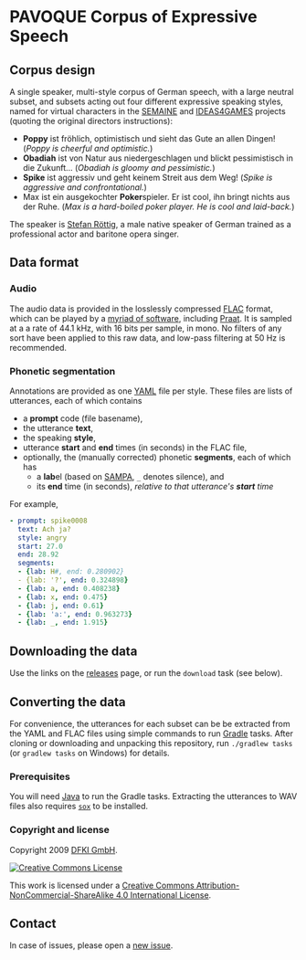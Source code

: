 # PAVOQUE Corpus of Expressive Speech

## Corpus design

A single speaker, multi-style corpus of German speech, with a large neutral subset, and subsets acting out four different expressive speaking styles, named for virtual characters in the [SEMAINE](http://www.semaine-project.eu/) and [IDEAS4GAMES](http://www.dfki.de/lt/iprojects/ideas4games.php) projects (quoting the original directors instructions):
- **Poppy** ist fröhlich, optimistisch und sieht das Gute an allen Dingen!
(*Poppy is cheerful and optimistic.*)
- **Obadiah** ist von Natur aus niedergeschlagen und blickt pessimistisch in die Zukunft...
(*Obadiah is gloomy and pessimistic.*)
- **Spike** ist aggressiv und geht keinem Streit aus dem Weg!
(*Spike is aggressive and confrontational.*)
- Max ist ein ausgekochter **Poker**spieler. Er ist cool, ihn bringt nichts aus der Ruhe.
(*Max is a hard-boiled poker player. He is cool and laid-back.*)

The speaker is [Stefan Röttig](http://stefan-roettig.de/), a male native speaker of German trained as a professional actor and baritone opera singer.

## Data format

### Audio

The audio data is provided in the losslessly compressed [FLAC](https://xiph.org/flac/) format, which can be played by a [myriad of software](https://xiph.org/flac/links.html#software), including [Praat](http://praat.org/).
It is sampled at a a rate of 44.1 kHz, with 16 bits per sample, in mono.
No filters of any sort have been applied to this raw data, and low-pass filtering at 50 Hz is recommended.

### Phonetic segmentation

Annotations are provided as one [YAML](http://yaml.org/) file per style.
These files are lists of utterances, each of which contains
- a **prompt** code (file basename),
- the utterance **text**,
- the speaking **style**,
- utterance **start** and **end** times (in seconds) in the FLAC file,
- optionally, the (manually corrected) phonetic **segments**, each of which has
    - a **lab**el (based on [SAMPA](http://www.phon.ucl.ac.uk/home/sampa/german.htm), `_` denotes silence), and
    - its **end** time (in seconds), _relative to that utterance's **start** time_

For example,
```yaml
- prompt: spike0008
  text: Ach ja?
  style: angry
  start: 27.0
  end: 28.92
  segments:
  - {lab: H#, end: 0.280902}
  - {lab: '?', end: 0.324898}
  - {lab: a, end: 0.408238}
  - {lab: x, end: 0.475}
  - {lab: j, end: 0.61}
  - {lab: 'a:', end: 0.963273}
  - {lab: _, end: 1.915}
```

## Downloading the data

Use the links on the [releases](../../releases) page, or run the `download` task (see below).

## Converting the data

For convenience, the utterances for each subset can be be extracted from the YAML and FLAC files using simple commands to run [Gradle](https://gradle.org/) tasks.
After cloning or downloading and unpacking this repository, run `./gradlew tasks` (or `gradlew tasks` on Windows) for details.

### Prerequisites

You will need [Java](https://www.java.com/) to run the Gradle tasks. Extracting the utterances to WAV files also requires [`sox`](http://sox.sourceforge.net/) to be installed.

### Copyright and license

Copyright 2009 [DFKI GmbH](http://dfki.de/).

[![Creative Commons License](http://mirrors.creativecommons.org/presskit/buttons/88x31/svg/by-nc-sa.svg)](http://creativecommons.org/licenses/by-nc-sa/4.0/)

This work is licensed under a [Creative Commons Attribution-NonCommercial-ShareAlike 4.0 International License](http://creativecommons.org/licenses/by-nc-sa/4.0/).

## Contact

In case of issues, please open a [new issue](https://github.com/marytts/pavoque-data/issues/new).
